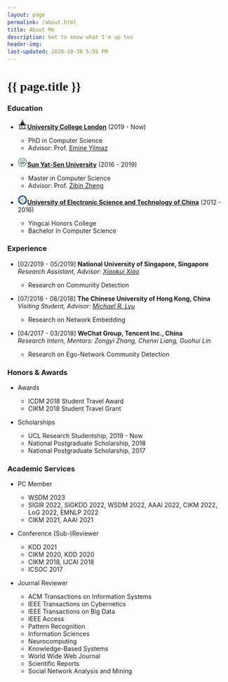 ```yaml
---
layout: page
permalink: /about.html
title: About Me
description: Get to know what I'm up too
header-img: 
last-updated: 2020-10-30 5:55 PM
---
```


<h1 class="mx-auto" style="font-family:Courgette;">{{ page.title }}</h1>

### Education

+ <img src="/assets/img/edu/ucl.jpg" width="4.5%" height="4.5%" />[**University College London**](https://www.ucl.ac.uk/) (2019 - Now)  
  - PhD in Computer Science  
  - Advisor: Prof. [Emine Yilmaz](https://scholar.google.com/citations?user=ocmAN4YAAAAJ&hl=en)

+ <img src="/assets/img/edu/sysu.jpg" width="4.5%" height="4.5%" />[**Sun Yat-Sen University**](http://www.sysu.edu.cn/) (2016 - 2019)  
  - Master in Computer Science  
  - Advisor: Prof. [Zibin Zheng](https://scholar.google.com/citations?user=WPC6ED4AAAAJ&hl=en)

+ <img src="/assets/img/edu/uestc.png" width="4.5%" height="4.5%" />[**University of Electronic Science and Technology of China**](https://www.uestc.edu.cn/) (2012 - 2016)  
  - Yingcai Honors College   
  - Bachelor in Computer Science 

### Experience

<!-- + [08/2019 - 10/2019] **Huazhong University of Science and Technology, China**  
  *Visiting Student, Advisor: [Hong Huang](https://scholar.google.com/citations?user=-3d0B50AAAAJ&hl=en)*  
  - Research on Graph Neural Networks & Network Embedding -->

+ [02/2019 - 05/2019] **National University of Singapore, Singapore**  
  *Research Assistant, Advisor: [Xiaokui Xiao](https://scholar.google.com/citations?user=BpgsGX0AAAAJ&hl=en)*  
  - Research on Community Detection 

+ [07/2018 - 08/2018] **The Chinese University of Hong Kong, China**  
  *Visiting Student, Advisor: [Michael R. Lyu](https://scholar.google.com/citations?user=uQnBgK0AAAAJ&hl=en&oi=ao)*  
  - Research on Network Embedding

+ [04/2017 - 03/2018] **WeChat Group, Tencent Inc., China**  
  *Research Intern, Mentors: Zongyi Zhang, Chenxi Liang, Guohui Lin*  
  - Research on Ego-Network Community Detection

<!-- + [03/2016 - 05/2016] **National High Performance Computing Center, China**  
  *Research Assistant, Advisor: [Rong-Hua Li](https://scholar.google.com/citations?user=fOKGw-EAAAAJ&hl=en)*  
  - Research on K-Truss Community Search in Large Networks -->

### Honors & Awards

+ Awards  
  - ICDM 2018 Student Travel Award  
  - CIKM 2018 Student Travel Grant

+ Scholarships  
  - UCL Research Studentship, 2019 - Now  
  - National Postgraduate Scholarship, 2018  
  - National Postgraduate Scholarship, 2017   
  
### Academic Services

+ PC Member
  - WSDM 2023 
  - SIGIR 2022, SIGKDD 2022, WSDM 2022, AAAI 2022, CIKM 2022, LoG 2022, EMNLP 2022
  - CIKM 2021, AAAI 2021

+ Conference (Sub-)Reviewer
  - KDD 2021  
  - CIKM 2020, KDD 2020  
  - CIKM 2018, IJCAI 2018  
  - ICSOC 2017

+ Journal Reviewer
  - ACM Transactions on Information Systems
  - IEEE Transactions on Cybernetics 
  - IEEE Transactions on Big Data 
  - IEEE Access
  - Pattern Recognition
  - Information Sciences
  - Neurocomputing
  - Knowledge-Based Systems
  - World Wide Web Journal  
  - Scientific Reports  
  - Social Network Analysis and Mining  
  
  

